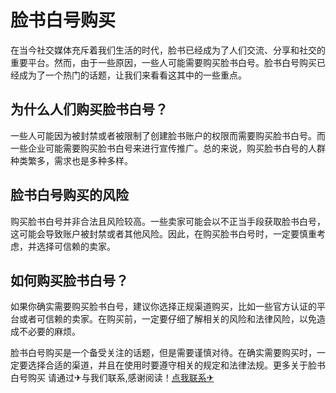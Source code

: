 # 脸书白号购买

在当今社交媒体充斥着我们生活的时代，脸书已经成为了人们交流、分享和社交的重要平台。然而，由于一些原因，一些人可能需要购买脸书白号。脸书白号购买已经成为了一个热门的话题，让我们来看看这其中的一些重点。

## 为什么人们购买脸书白号？

一些人可能因为被封禁或者被限制了创建脸书账户的权限而需要购买脸书白号。而一些企业可能需要购买脸书白号来进行宣传推广。总的来说，购买脸书白号的人群种类繁多，需求也是多种多样。

## 脸书白号购买的风险

购买脸书白号并非合法且风险较高。一些卖家可能会以不正当手段获取脸书白号，这可能会导致账户被封禁或者其他风险。因此，在购买脸书白号时，一定要慎重考虑，并选择可信赖的卖家。

## 如何购买脸书白号？

如果你确实需要购买脸书白号，建议你选择正规渠道购买，比如一些官方认证的平台或者可信赖的卖家。在购买前，一定要仔细了解相关的风险和法律风险，以免造成不必要的麻烦。

脸书白号购买是一个备受关注的话题，但是需要谨慎对待。在确实需要购买时，一定要选择合适的渠道，并且在使用时要遵守相关的规定和法律法规。更多关于脸书白号购买 请通过✈与我们联系,感谢阅读！[点我联系✈](https://pro.k02.cc)